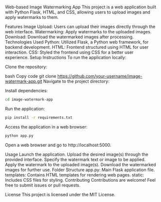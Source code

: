 Web-based Image Watermarking App
This project is a web application built with Python Flask, HTML, and CSS, allowing users to upload images and apply watermarks to them.

Features
Image Upload: Users can upload their images directly through the web interface.
Watermarking: Apply watermarks to the uploaded images.
Download: Download the watermarked images after processing.
Technologies Used
Python: Utilized Flask, a Python web framework, for backend development.
HTML: Frontend structured using HTML for user interaction.
CSS: Styled the frontend using CSS for a better user experience.
Setup Instructions
To run the application locally:

Clone the repository:

bash
Copy code
git clone https://github.com/your-username/image-watermark-app.git
Navigate to the project directory:

Install dependencies:
````bash
cd image-watermark-app
````

Run the application:
````bash
pip install -r requirements.txt
````

Access the application in a web browser:
```bash
python app.py
```

Open a web browser and go to http://localhost:5000.

Usage
Launch the application.
Upload the desired image(s) through the provided interface.
Specify the watermark text or image to be applied.
Apply the watermark to the uploaded image(s).
Download the watermarked images for further use.
Folder Structure
app.py: Main Flask application file.
templates: Contains HTML templates for rendering web pages.
static: Includes CSS files for styling.
Contributing
Contributions are welcome! Feel free to submit issues or pull requests.

License
This project is licensed under the MIT License.

